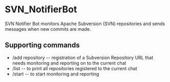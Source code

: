 # SVN_NotifierBot
SVN Notifier Bot monitors Apache Subversion (SVN) repositories and sends messages when new commits are made.

Supporting commands
-----------------------------------

* /add repository -- registration of a Subversion Repository URL that needs monitoring and reporting on to the current chat
* /list -- to print all repositories registered to the current chat
* /start -- to start monitoring and reporting

